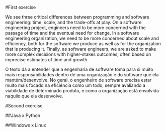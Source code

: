 #First exercise

We see three critical differences between programming and software engineering: time, scale, and the trade-offs at play. On a software engineering project, engineers need to be more concerned with the passage of time and the eventual need for change. In a software engineering organization, we need to be more concerned about scale and efficiency, both for the software we produce as well as for the organization that is producing it. Finally, as software engineers, we are asked to make more complex decisions with higher-stakes outcomes, often based on imprecise estimates of time and growth.

O texto dá a entender que a engenharia de software toma para si muito mais responsabilidades dentro de uma organização e do software que ela mantém/desenvolve. No geral, o engenheiro de software precisa estar muito mais focado na eficiência como um todo, sempre avaliando a viabilidade de determinado produto, e como a organização está envolvida naquilo que ela desenvolve.

#Second exercise

##Java x Python

##Windows x Linux

##
